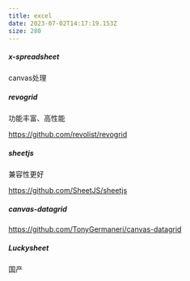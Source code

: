 ```yaml
---
title: excel
date: 2023-07-02T14:17:19.153Z
size: 280
---
```

##### x-spreadsheet

canvas处理

##### revogrid

功能丰富、高性能

https://github.com/revolist/revogrid

##### sheetjs

兼容性更好

https://github.com/SheetJS/sheetjs

##### canvas-datagrid

https://github.com/TonyGermaneri/canvas-datagrid

##### Luckysheet

国产
